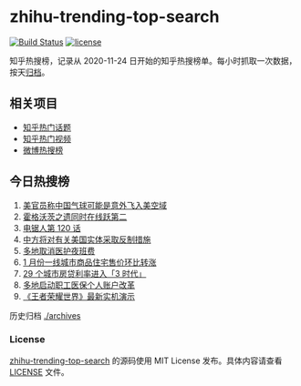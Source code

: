 # zhihu-trending-top-search

[![Build Status](https://github.com/justjavac/zhihu-trending-top-search/workflows/ci/badge.svg?branch=main)](https://github.com/justjavac/zhihu-trending-top-search/actions)
[![license](https://img.shields.io/github/license/justjavac/zhihu-trending-top-search)](https://github.com/justjavac/zhihu-trending-top-search/blob/main/LICENSE)

知乎热搜榜，记录从 2020-11-24 日开始的知乎热搜榜单。每小时抓取一次数据，按天[归档](./archives)。

## 相关项目

- [知乎热门话题](https://github.com/justjavac/zhihu-trending-hot-questions)
- [知乎热门视频](https://github.com/justjavac/zhihu-trending-hot-video)
- [微博热搜榜](https://github.com/justjavac/weibo-trending-hot-search)

## 今日热搜榜

<!-- BEGIN -->
<!-- 最后更新时间 Thu Feb 16 2023 13:07:51 GMT+0800 (China Standard Time) -->

1. [美官员称中国气球可能是意外飞入美空域](https://www.zhihu.com/search?q=%E7%BE%8E%E5%AE%98%E5%91%98%E7%A7%B0%E4%B8%AD%E5%9B%BD%E6%B0%94%E7%90%83%E5%8F%AF%E8%83%BD%E6%98%AF%E6%84%8F%E5%A4%96%E9%A3%9E%E5%85%A5%E7%BE%8E%E7%A9%BA%E5%9F%9F)
1. [霍格沃茨之遗同时在线跃第二](https://www.zhihu.com/search?q=%E9%9C%8D%E6%A0%BC%E6%B2%83%E8%8C%A8%E4%B9%8B%E9%81%97%E5%90%8C%E6%97%B6%E5%9C%A8%E7%BA%BF%E8%B7%83%E7%AC%AC%E4%BA%8C)
1. [电锯人第 120 话](https://www.zhihu.com/search?q=%E7%94%B5%E9%94%AF%E4%BA%BA%E7%AC%AC%20120%20%E8%AF%9D)
1. [中方将对有关美国实体采取反制措施](https://www.zhihu.com/search?q=%E4%B8%AD%E6%96%B9%E5%B0%86%E5%AF%B9%E6%9C%89%E5%85%B3%E7%BE%8E%E5%9B%BD%E5%AE%9E%E4%BD%93%E9%87%87%E5%8F%96%E5%8F%8D%E5%88%B6%E6%8E%AA%E6%96%BD)
1. [多地取消医护夜班费](https://www.zhihu.com/search?q=%E5%A4%9A%E5%9C%B0%E5%8F%96%E6%B6%88%E5%8C%BB%E6%8A%A4%E5%A4%9C%E7%8F%AD%E8%B4%B9)
1. [1 月份一线城市商品住宅售价环比转涨](https://www.zhihu.com/search?q=1%20%E6%9C%88%E4%BB%BD%E4%B8%80%E7%BA%BF%E5%9F%8E%E5%B8%82%E5%95%86%E5%93%81%E4%BD%8F%E5%AE%85%E5%94%AE%E4%BB%B7%E7%8E%AF%E6%AF%94%E8%BD%AC%E6%B6%A8)
1. [29 个城市房贷利率进入「3 时代」](https://www.zhihu.com/search?q=29%20%E4%B8%AA%E5%9F%8E%E5%B8%82%E6%88%BF%E8%B4%B7%E5%88%A9%E7%8E%87%E8%BF%9B%E5%85%A5%E3%80%8C3%20%E6%97%B6%E4%BB%A3%E3%80%8D)
1. [多地启动职工医保个人账户改革](https://www.zhihu.com/search?q=%E5%A4%9A%E5%9C%B0%E5%90%AF%E5%8A%A8%E8%81%8C%E5%B7%A5%E5%8C%BB%E4%BF%9D%E4%B8%AA%E4%BA%BA%E8%B4%A6%E6%88%B7%E6%94%B9%E9%9D%A9)
1. [《王者荣耀世界》最新实机演示](https://www.zhihu.com/search?q=%E3%80%8A%E7%8E%8B%E8%80%85%E8%8D%A3%E8%80%80%E4%B8%96%E7%95%8C%E3%80%8B%E6%9C%80%E6%96%B0%E5%AE%9E%E6%9C%BA%E6%BC%94%E7%A4%BA)

<!-- END -->

历史归档 [./archives](./archives)

### License

[zhihu-trending-top-search](https://github.com/justjavac/zhihu-trending-top-search) 的源码使用 MIT License
发布。具体内容请查看 [LICENSE](./LICENSE) 文件。

